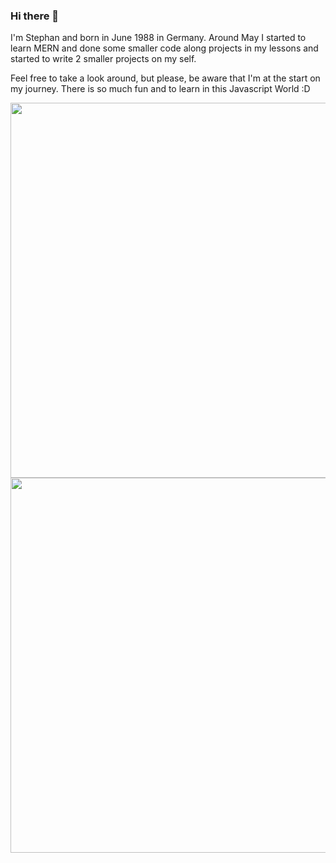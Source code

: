 ### Hi there 👋

I'm Stephan and born in June 1988 in Germany. Around May I started to learn MERN and done some smaller code along projects in my lessons and started to write 2 smaller projects on my self. 

Feel free to take a look around, but please, be aware that I'm at the start on my journey. There is so much fun and to learn in this Javascript World :D

<img src="https://wakatime.com/share/@9eccbde2-18a2-44ad-899b-a6e7111e92da/2c01d6fa-0b39-403b-84ee-442cd6908a15.svg" width="600"/>
<img src="https://wakatime.com/share/@9eccbde2-18a2-44ad-899b-a6e7111e92da/1edaad2e-382b-475b-9b0e-86e48b6ebdc7.svg" width="600"/>
<!--
**Sternenwarte88/Sternenwarte88** is a ✨ _special_ ✨ repository because its `README.md` (this file) appears on your GitHub profile.

Here are some ideas to get you started:

- 🔭 I’m currently working on ...
- 🌱 I’m currently learning ...
- 👯 I’m looking to collaborate on ...
- 🤔 I’m looking for help with ...
- 💬 Ask me about ...
- 📫 How to reach me: ...
- 😄 Pronouns: ...
- ⚡ Fun fact: ...
-->
